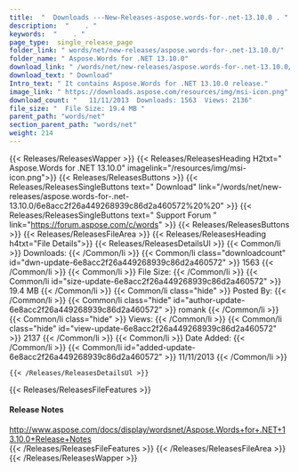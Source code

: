 ```yaml
---
title:  "  Downloads ---New-Releases-aspose.words-for-.net-13.10.0 . " 
description:  "    . " 
keywords:  "    . " 
page_type:  single_release_page
folder_link: " words/net/new-releases/aspose.words-for-.net-13.10.0/"
folder_name: " Aspose.Words for .NET 13.10.0"
download_link: " /words/net/new-releases/aspose.words-for-.net-13.10.0/6e8acc2f26a449268939c86d2a460572"
download_text: " Download"
Intro_text: " It contains Aspose.Words for .NET 13.10.0 release."
image_link: " https://downloads.aspose.com/resources/img/msi-icon.png"
download_count: "   11/11/2013  Downloads: 1563  Views: 2136"
file_size: "  File Size: 19.4 MB "
parent_path: "words/net"
section_parent_path: "words/net"
weight: 214 
---
```


{{< Releases/ReleasesWapper >}}
  {{< Releases/ReleasesHeading H2txt=" Aspose.Words for .NET 13.10.0" imagelink="/resources/img/msi-icon.png">}}
  {{< Releases/ReleasesButtons >}}
    {{< Releases/ReleasesSingleButtons text=" Download" link="/words/net/new-releases/aspose.words-for-.net-13.10.0/6e8acc2f26a449268939c86d2a460572%20%20" >}}
    {{< Releases/ReleasesSingleButtons text=" Support Forum " link="https://forum.aspose.com/c/words" >}}
  {{< Releases/ReleasesButtons >}}
  {{< Releases/ReleasesFileArea >}}
    {{< Releases/ReleasesHeading h4txt="File Details">}}
    {{< Releases/ReleasesDetailsUl >}}
            {{< Common/li  >}} Downloads: {{< /Common/li >}} 
      {{< Common/li class="downloadcount" id="dwn-update-6e8acc2f26a449268939c86d2a460572" >}} 1563 {{< /Common/li >}} 
      {{< Common/li  >}} File Size: {{< /Common/li >}} 
      {{< Common/li id="size-update-6e8acc2f26a449268939c86d2a460572" >}} 19.4 MB {{< /Common/li >}} 
      {{< Common/li  class="hide" >}} Posted By: {{< /Common/li >}} 
      {{< Common/li class="hide" id="author-update-6e8acc2f26a449268939c86d2a460572" >}} romank {{< /Common/li >}} 
      {{< Common/li class="hide"  >}} Views: {{< /Common/li >}} 
      {{< Common/li class="hide" id="view-update-6e8acc2f26a449268939c86d2a460572" >}} 2137 {{< /Common/li >}} 
      {{< Common/li  >}} Date Added: {{< /Common/li >}} 
      {{< Common/li id="added-update-6e8acc2f26a449268939c86d2a460572" >}} 11/11/2013 {{< /Common/li >}} 

    {{< /Releases/ReleasesDetailsUl >}}

  {{< Releases/ReleasesFileFeatures >}}
      <h4>Release Notes</h4><div><a href="http://www.aspose.com/docs/display/wordsnet/Aspose.Words+for+.NET+13.10.0+Release+Notes">http://www.aspose.com/docs/display/wordsnet/Aspose.Words+for+.NET+13.10.0+Release+Notes</a></div>
  {{< /Releases/ReleasesFileFeatures >}}
 {{< /Releases/ReleasesFileArea >}}
{{< /Releases/ReleasesWapper >}}


